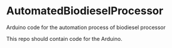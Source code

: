 # AutomatedBiodieselProcessor
Arduino code for the automation process of biodiesel processor

This repo should contain code for the Arduino.
